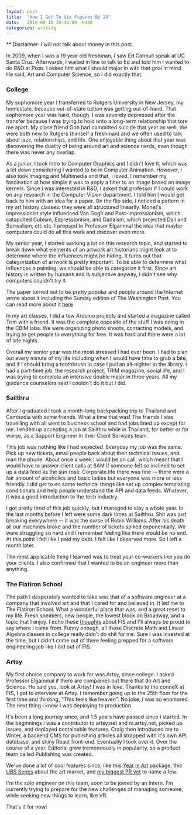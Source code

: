```yaml
---
layout: post
title:  "How I Got To Six Figures By 24"
date:   2016-08-10 18:48:00 -0400
categories: writing
---
```


** Disclaimer: I will not talk about money in this post.

In 2009, when I was a 19 year old freshman, I saw Ed Catmull speak at UC Santa Cruz. Afterwards, I waited in line to talk to Ed and told him I wanted to do R&D at Pixar. I asked him what I should major in with that goal in mind. He said, Art and Computer Science, so I did exactly that.

### College

My sophomore year I transferred to Rutgers University in New Jersey, my homestate, because out-of-state tuition was getting out-of-hand. That sophomore year was hard, though. I was severely depressed after the transfer because I was trying to hold onto a long-term relationship that tore me apart. My close friend Goh had committed suicide that year as well. We were both new to Rutgers (himself a freshman) and we often used to talk about jazz, relationships, and life. One enjoyable thing about that year was discovering the duality of being around art and science nerds, even though there was never any overlap.

As a junior, I took Intro to Computer Graphics and I didn't love it, which was a let down considering I wanted to be in Computer Animation. However, I also took Imaging and Multimedia and that, I loved. I remember my fascination at how simple it was to apply a filter to an image based on image kernels. Since I was interested in R&D, I asked that professor if I could work on any research in the Computer Vision department. I told him I would get back to him with an idea for a paper. On the flip side, I noticed a pattern in my art history classes: they were all structured linearlly. Monet's Impressionist style influenced Van Gogh and Post-Impressionism, which catapulted Cubism, Expressionism, and Dadaism, which projected Dali and Surrealism, etc etc. I propsed to Professor Elgammal the idea that maybe computers could do all this work and discover even more.

My senior year, I started working a lot on this research topic, and started to break down what elements of an artwork art historians might look at to determine where the influences might be hiding. It turns out that categorization of artwork is pretty important. To be able to determine what influences a painting, we should be able to categorize it first. Since art history is written by humans and is subjective anyway, I didn't see why computers couldn't try it.

The paper turned out to be pretty popular and people around the Internet wrote about it including the Sunday edition of The Washington Post. You can read more about it [here](https://sites.google.com/site/digihumanlab/research/artistic-influence)

In my art classes, I did a few Arduino projects and started a magazine called Trim with a friend. It was the complete opposite of the stuff I was doing in the CBIM labs. We were organizing photo shoots, contacting models, and trying to get people to everything for free. It was hard and there were a lot of late nights.

Overall my senior year was the most stressed I had ever been. I had to plan out every minute of my life including when I would have time to grab a bite, and if I should bring a toothbrush in case I pull an all-nighter in the library. I had a part-time job, the research project, TRIM magazine, social life, and I was trying to complete an intensive double major in three years. All my guidance counselors said I couldn't do it but I did.

### Sailthru

After I graduated I took a month-long backpacking trip to Thailand and Cambodia with some friends. What a time that was! The friends I was travelling with all went to business school and had jobs lined up except for me. I ended up accepting a job at Sailthru while in Thailand, for better or for worse, as a Support Engineer in their Client Services team.

This job was nothing like I had expected. Everyday my job was the same. Pick up new tickets, email people back about their technical issues, and man the phone. About once a week I would be on call, which meant that I would have to answer client calls at 6AM if someone felt so inclined to set up a data feed as the sun rose. Corporate life there was fine -- there were a fair amount of alcoholics and basic ladies but everyone was more or less friendly. I did get to do some technical things like set up complex templating conditionals and help people understand the API and data feeds. Whatever, it was a good introduction to the tech industry.

I got pretty tired of this job quickly, but I managed to stay a whole year. In the last months before I left were some dark times at Sailthru. Shit was just breaking everywhere -- it was the curse of Robin Williams. After his death all our machines broke and the number of tickets spiked exponentially. We were struggling so hard and I remember feeling like there would be no end. At this point I felt like I paid my debt. I felt like I deserved more. So I left a month later.

The most applicable thing I learned was to treat your co-workers like you do your clients. I also confirmed that I wanted to be an engineer more than anything.

### The Flatiron School

The path I desperately wanted to take was that of a software engineer at a company that involved art and that I cared for and believed in. It led me to The Flatiron School. What a wonderful place that was, and a great reset to my life. Fresh sneakers, new people, the lowest block on Broadway, and a topic that I enjoy. I echo these [thoughts](https://www.quora.com/What-is-your-review-of-Flatiron-School) about FIS and I'll always be proud to say where I came from. Funny enough, all those Discrete Math and Linear Algebra classes in college really didn't do shit for me. Sure I was invested at the time, but I didn't come out of there feeling prepped for a software engineering job like I did out of FIS.

### Artsy

My first choice company to work for was Artsy, since college. I asked Professor Elgammal if there are companies out there that do Art and Science. He said yes, look at Artsy! I was in love. Thanks to the conneX at FIS, I got to interview at Artsy. I remember going up to the 25th floor for the first time and thinking, "This feels like heaven". No joke, I was so enamored. The next thing I knew I was deploying to production.

It's been a long journey since, and 1.5 years have passed since I started. In the beginnings I was a contributor to artsy.net and m.artsy.net, picked up issues, and deployed containable features. Craig then introduced me to Writer, a backend CMS for publishing articles all strapped with it's own API, database, and shiny React front-end. Eventually I took over it. Over the course of a year, Editorial grew tremendously in popularity, so a product team called Publishing was created.

We've done a lot of cool features since, like this [Year in Art](https://www.artsy.net/article/artsy-editorial-2015-the-year-in-art) package, this [UBS Series](https://www.artsy.net/article/artsy-editorial-how-art-fairs-expanded-the-contemporary-art-market) about the art market, and [my biggest PR yet](https://github.com/artsy/positron/pull/772) to name a few.

I'm the solo engineer on this team, soon to be joined by an intern. I'm currently trying to prepare for the new challenges of managing someone, while seeking new things to learn, like VR.

That's it for now!
